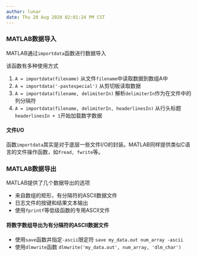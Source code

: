 ```yaml
---
author: lunar
date: Thu 20 Aug 2020 02:01:24 PM CST
---
```


### MATLAB数据导入

MATLAB通过`importdata`函数进行数据导入

该函数有多种使用方式
1. `A = importdata(filename)`
从文件`filename`中读取数据到数组A中
2. `A = importdata('-pastespecial')`
从剪切板读取数据
3. `A = importdata(filename, delimiterIn)`
解析`delimiterIn`作为在文件中的列分隔符
4. `A = importdata(filename, delimiterIn, headerlinesIn)`
从行头标题`headerlinesIn + 1`开始加载数字数据

#### 文件I/O

函数`importdata`其实是对于底层一些文件I/O的封装。MATLAB同样提供类似C语言的文件操作函数，如`fread, fwrite`等。

### MATLAB数据导出

MATLAB提供了几个数据导出的选项

- 来自数组的矩形，有分隔符的ASCII数据文件
- 日志文件的按键和结果文本输出
- 使用`fprintf`等低级函数的专用ASCII文件

#### 将数字数组导出为有分隔符的ASCII数据文件

- 使用`save`函数并指定`-ascii`限定符
`save my_data.out num_array -ascii`
- 使用`dlmwrite`函数
`dlmwrite('my_data.out', num_array, 'dlm_char')`


